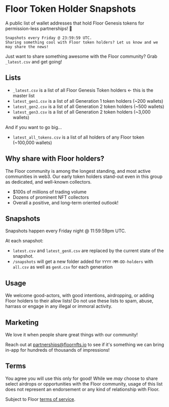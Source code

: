 # Floor Token Holder Snapshots


A public list of wallet addresses that hold Floor Genesis tokens for permission-less partnerships! 🥳

```
Snapshots every Friday @ 23:59:59 UTC. 
Sharing something cool with Floor token holders? Let us know and we may share the news!
```

Just want to share something awesome with the Floor community? Grab `_latest.csv` and get going!

## Lists
* `_latest.csv` is a list of all Floor Genesis Token holders <- this is the master list
* `latest_gen1.csv` is a list of all Generation 1 token holders (~200 wallets)
* `latest_gen2.csv` is a list of all Generation 2 token holders (~500 wallets)
* `latest_gen3.csv` is a list of all Generation 2 token holders (~3,000 wallets)

And if you want to go big...
* `latest_all_tokens.csv` is a list of all holders of any Floor token (~100,000 wallets)

## Why share with Floor holders?
The Floor community is among the longest standing, and most active communities in web3. Our early token holders stand-out even in this group as dedicated, and well-known collectors.

* $100s of millions of trading volume
* Dozens of prominent NFT collectors
* Overall a positive, and long-term oriented outlook!

## Snapshots
Snapshots happen every Friday night @ 11:59:59pm UTC.

At each snapshot:
* `latest.csv` and `latest_genX.csv` are replaced by the current state of the snapshot.
* `/snapshots` will get a new folder added for `YYYY-MM-DD-holders` with `all.csv` as well as `genX.csv` for each generation

## Usage
We welcome good-actors, with good intentions, airdropping, or adding Floor holders to their allow lists! 
Do not use these lists to spam, abuse, harrass or engage in any illegal or immoral activity.

## Marketing
We love it when people share great things with our community!

Reach out at [partnerships@floornfts.io](partnerships@floornfts.io) to see if it's something we can bring in-app for hundreds of thousands of impressions!

## Terms
You agree you will use this only for good! While we _may_ choose to share select airdrops or opportunities with the Floor community, usage of this list does not represent an endorsement or any kind of relationship with Floor.

Subject to Floor [terms of service](https://www.floornfts.io/legal/terms).
